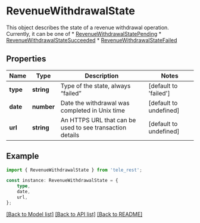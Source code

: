 # RevenueWithdrawalState

This object describes the state of a revenue withdrawal operation. Currently, it can be one of  * [RevenueWithdrawalStatePending](https://core.telegram.org/bots/api/#revenuewithdrawalstatepending) * [RevenueWithdrawalStateSucceeded](https://core.telegram.org/bots/api/#revenuewithdrawalstatesucceeded) * [RevenueWithdrawalStateFailed](https://core.telegram.org/bots/api/#revenuewithdrawalstatefailed)

## Properties

Name | Type | Description | Notes
------------ | ------------- | ------------- | -------------
**type** | **string** | Type of the state, always “failed” | [default to 'failed']
**date** | **number** | Date the withdrawal was completed in Unix time | [default to undefined]
**url** | **string** | An HTTPS URL that can be used to see transaction details | [default to undefined]

## Example

```typescript
import { RevenueWithdrawalState } from 'tele_rest';

const instance: RevenueWithdrawalState = {
    type,
    date,
    url,
};
```

[[Back to Model list]](../README.md#documentation-for-models) [[Back to API list]](../README.md#documentation-for-api-endpoints) [[Back to README]](../README.md)

